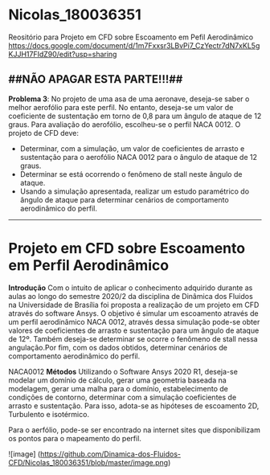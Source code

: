# Nicolas_180036351
Reositório para Projeto em CFD sobre Escoamento em Pefil Aerodinâmico
https://docs.google.com/document/d/1m7Fxxsr3LBvPi7_CzYectr7dN7xKL5gKJJH17FIdZ90/edit?usp=sharing

##NÃO APAGAR ESTA PARTE!!!##
---
**Problema 3**: No projeto de uma asa de uma aeronave, deseja-se saber o melhor aerofólio para este perfil. No entanto, deseja-se um valor de coeficiente de sustentação em torno de 0,8 para um ângulo de ataque de 12 graus. Para avaliação do aerofólio, escolheu-se o perfil NACA 0012. O projeto de CFD deve:

- Determinar, com a simulação, um valor de coeficientes de arrasto e sustentação para o aerofólio NACA 0012 para o ângulo de ataque de 12 graus.
- Determinar se está ocorrendo o fenômeno de stall neste ângulo de ataque.
- Usando a simulação apresentada, realizar um estudo paramétrico do ângulo de ataque para determinar cenários de comportamento aerodinâmico do perfil.
---





# **Projeto em CFD sobre Escoamento em Perfil Aerodinâmico**

**Introdução**
Com o intuito de aplicar o conhecimento adquirido durante as aulas ao longo do semestre 2020/2 da disciplina de Dinâmica dos Fluidos na Universidade de Brasília foi proposta a realização de um projeto em CFD através do software Ansys. O objetivo é simular um escoamento através de um perfil aerodinâmico NACA 0012, através dessa simulação pode-se obter valores de coeficientes de arrasto e sustentação para um ângulo de ataque de 12º. Também deseja-se determinar se ocorre o fenômeno de stall nessa angulação.Por fim, com os dados obtidos, determinar cenários de comportamento aerodinâmico do perfil.

NACA0012
**Métodos**
Utilizando o Software Ansys 2020 R1, deseja-se modelar um domínio de cálculo, gerar uma geometria baseada na modelagem, gerar uma malha para o domínio, estabelecimento de condições de contorno, determinar com a simulação coeficientes de arrasto e sustentação. Para isso, adota-se as hipóteses de escoamento 2D, Turbulento e isotérmico.

Para o aerfólio, pode-se ser encontrado na internet sites que disponibilizam os pontos para o mapeamento do perfil.

![image] (https://github.com/Dinamica-dos-Fluidos-CFD/Nicolas_180036351/blob/master/image.png)
